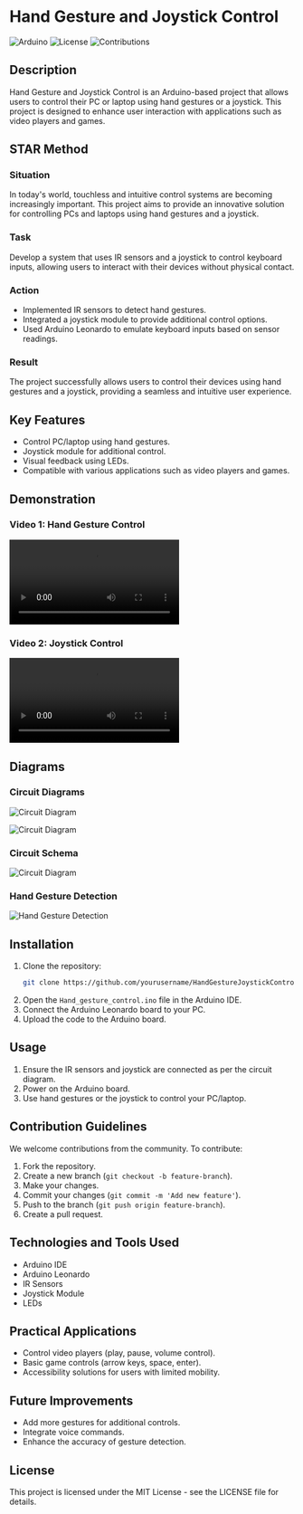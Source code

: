 # Hand Gesture and Joystick Control

![Arduino](https://img.shields.io/badge/Arduino-IDE-blue)
![License](https://img.shields.io/badge/License-MIT-green)
![Contributions](https://img.shields.io/badge/Contributions-Welcome-brightgreen)

## Description

Hand Gesture and Joystick Control is an Arduino-based project that allows users to control their PC or laptop using hand gestures or a joystick. This project is designed to enhance user interaction with applications such as video players and games.

## STAR Method

### Situation
In today's world, touchless and intuitive control systems are becoming increasingly important. This project aims to provide an innovative solution for controlling PCs and laptops using hand gestures and a joystick.

### Task
Develop a system that uses IR sensors and a joystick to control keyboard inputs, allowing users to interact with their devices without physical contact.

### Action
- Implemented IR sensors to detect hand gestures.
- Integrated a joystick module to provide additional control options.
- Used Arduino Leonardo to emulate keyboard inputs based on sensor readings.

### Result
The project successfully allows users to control their devices using hand gestures and a joystick, providing a seamless and intuitive user experience.

## Key Features

- Control PC/laptop using hand gestures.
- Joystick module for additional control.
- Visual feedback using LEDs.
- Compatible with various applications such as video players and games.

## Demonstration

### Video 1: Hand Gesture Control
![Hand Gesture Control](demo/Hand_gesture_control_IR_Pacman_compressed.mp4)

### Video 2: Joystick Control
![Joystick Control](demo/Joystick_game_controller.mp4)

## Diagrams

### Circuit Diagrams
![Circuit Diagram](img/Circuit-Diagram-for-Joystick-Controller-Arduino-Leonardo.png)

![Circuit Diagram](img/Arduino%20Leonardo%202.jpg)

### Circuit Schema

![Circuit Diagram](img/schema_IR_gesture_control.jpg)

### Hand Gesture Detection
![Hand Gesture Detection](img/Arduino%20Leonardo%20schema.jpg)

## Installation

1. Clone the repository:
   ```sh
   git clone https://github.com/yourusername/HandGestureJoystickControl.git
   ```
2. Open the `Hand_gesture_control.ino` file in the Arduino IDE.
3. Connect the Arduino Leonardo board to your PC.
4. Upload the code to the Arduino board.

## Usage

1. Ensure the IR sensors and joystick are connected as per the circuit diagram.
2. Power on the Arduino board.
3. Use hand gestures or the joystick to control your PC/laptop.

## Contribution Guidelines

We welcome contributions from the community. To contribute:

1. Fork the repository.
2. Create a new branch (`git checkout -b feature-branch`).
3. Make your changes.
4. Commit your changes (`git commit -m 'Add new feature'`).
5. Push to the branch (`git push origin feature-branch`).
6. Create a pull request.

## Technologies and Tools Used

- Arduino IDE
- Arduino Leonardo
- IR Sensors
- Joystick Module
- LEDs

## Practical Applications

- Control video players (play, pause, volume control).
- Basic game controls (arrow keys, space, enter).
- Accessibility solutions for users with limited mobility.

## Future Improvements

- Add more gestures for additional controls.
- Integrate voice commands.
- Enhance the accuracy of gesture detection.

## License

This project is licensed under the MIT License - see the LICENSE file for details.





